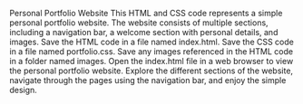 Personal Portfolio Website
This HTML and CSS code represents a simple personal portfolio website. The website consists of multiple sections, including a navigation bar, a welcome section with personal details, and images.
Save the HTML code in a file named index.html.
Save the CSS code in a file named portfolio.css.
Save any images referenced in the HTML code in a folder named images.
Open the index.html file in a web browser to view the personal portfolio website.
Explore the different sections of the website, navigate through the pages using the navigation bar, and enjoy the simple design.
